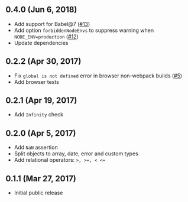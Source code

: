 ## 0.4.0 (Jun 6, 2018)

 * Add support for Babel@7 ([#13])
 * Add option `forbiddenNodeEnvs` to suppress warning when `NODE_ENV=production` ([#12])
 * Update dependencies

## 0.2.2 (Apr 30, 2017)

 * Fix `global is not defined` error in browser non-webpack builds ([#5])
 * Add browser tests

## 0.2.1 (Apr 19, 2017)

 * Add `Infinity` check

## 0.2.0 (Apr 5, 2017)

 * Add `NaN` assertion
 * Split objects to array, date, error and custom types
 * Add relational operators: `>, >=, < <=`

## 0.1.1 (Mar 27, 2017)

* Initial public release

[#5]: https://github.com/vitalets/babel-plugin-runtyper/issues/5
[#12]: https://github.com/vitalets/babel-plugin-runtyper/issues/12
[#13]: https://github.com/vitalets/babel-plugin-runtyper/issues/13
